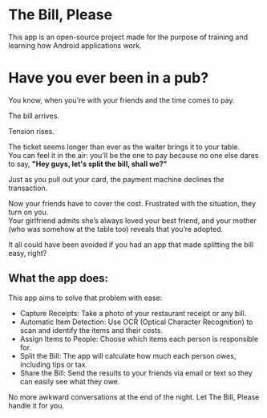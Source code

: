 # The Bill, Please

This app is an open-source project made for the purpose of training and learning how Android applications work.

# Have you ever been in a pub?

You know, when you're with your friends and the time comes to pay.  

The bill arrives.  

Tension rises.  

The ticket seems longer than ever as the waiter brings it to your table.  
You can feel it in the air: you'll be the one to pay because no one else dares to say, **"Hey guys, let's split the bill, shall we?"**  

Just as you pull out your card, the payment machine declines the transaction.  

Now your friends have to cover the cost. Frustrated with the situation, they turn on you.  
Your girlfriend admits she’s always loved your best friend, and your mother (who was somehow at the table too) reveals that you’re adopted.

It all could have been avoided if you had an app that made splitting the bill easy, right?



## What the app does:

This app aims to solve that problem with ease:

- Capture Receipts: Take a photo of your restaurant receipt or any bill.
- Automatic Item Detection: Use OCR (Optical Character Recognition) to scan and identify the items and their costs.
- Assign Items to People: Choose which items each person is responsible for.
- Split the Bill: The app will calculate how much each person owes, including tips or tax.
- Share the Bill: Send the results to your friends via email or text so they can easily see what they owe.

No more awkward conversations at the end of the night. Let The Bill, Please handle it for you.
